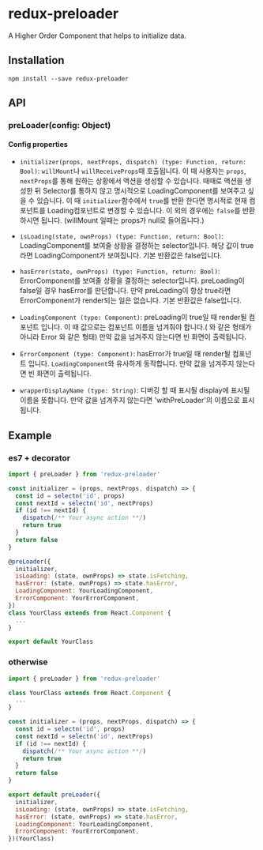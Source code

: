 # redux-preloader
A Higher Order Component that helps to initialize data.


## Installation
```npm install --save redux-preloader```

## API
### preLoader(config: Object)

#### Config properties
* `initializer(props, nextProps, dispatch) (type: Function, return: Bool)`: ```willMount```나 ```willReceiveProps```때 호출됩니다. 이 때 사용자는 ```props```, ```nextProps```를 통해 원하는 상황에서 액션을 생성할 수 있습니다. 때때로 액션을 생성한 뒤 Selector를 통하지 않고 명시적으로 LoadingComponent를 보여주고 싶을 수 있습니다. 이 때 ```initializer```함수에서 ```true```를 반환 한다면 명시적로 현재 컴포넌트를 Loading컴포넌트로 변경할 수 있습니다. 이 외의 경우에는 ```false```를 반환하시면 됩니다. (willMount 일때는 props가 null로 들어옵니다.)

* `isLoading(state, ownProps) (type: Function, return: Bool)`: LoadingComponent를 보여줄 상황을 결정하는 selector입니다. 해당 값이 true라면 LoadingComponent가 보여집니다. 기본 반환값은 false입니다.
* `hasError(state, ownProps) (type: Function, return: Bool)`: ErrorComponent를 보여줄 상황을 결정하는 selector입니다. preLoading이 false일 경우 hasError를 판단합니다. 만약 preLoading이 항상 true라면 ErrorComponent가 render되는 일은 없습니다. 기본 반환값은 false입니다.

* `LoadingComponent (type: Component)`: preLoading이 true일 때 render될 컴포넌트 입니다. 이 때 값으로는 컴포넌트 이름을 넘겨줘야 합니다.(<Error /> 와 같은 형태가 아니라 Error 와 같은 형태) 만약 값을 넘겨주지 않는다면 빈 화면이 출력됩니다.

* `ErrorComponent (type: Component)`: hasError가 true일 때 render될 컴포넌트 입니다. ```LoadingComponent```와 유사하게 동작합니다. 만약 값을 넘겨주지 않는다면 빈 화면이 출력됩니다.

* `wrapperDisplayName (type: String)`: 디버깅 할 때 표시될 display에 표시될 이름을 뜻합니다. 만약 값을 넘겨주지 않는다면 'withPreLoader'의 이름으로 표시됩니다.

## Example

### es7 + decorator
```javascript
import { preLoader } from 'redux-preloader'

const initializer = (props, nextProps, dispatch) => {
  const id = selectn('id', props)
  const nextId = selectn('id', nextProps)
  if (id !== nextId) {
    dispatch(/** Your async action **/)
    return true
  }
  return false
}

@preLoader({
  initializer,
  isLoading: (state, ownProps) => state.isFetching,
  hasError: (state, ownProps) => state.hasError,
  LoadingComponent: YourLoadingComponent,
  ErrorComponent: YourErrorComponent,
})
class YourClass extends from React.Component {
  ...
}

export default YourClass
```

### otherwise
```javascript
import { preLoader } from 'redux-preloader'

class YourClass extends from React.Component {
  ...
}

const initializer = (props, nextProps, dispatch) => {
  const id = selectn('id', props)
  const nextId = selectn('id', nextProps)
  if (id !== nextId) {
    dispatch(/** Your async action **/)
    return true
  }
  return false
}

export default preLoader({
  initializer,
  isLoading: (state, ownProps) => state.isFetching,
  hasError: (state, ownProps) => state.hasError,
  LoadingComponent: YourLoadingComponent,
  ErrorComponent: YourErrorComponent,
})(YourClass)
```
